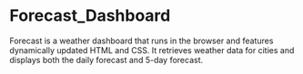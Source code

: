 # Forecast_Dashboard
Forecast is a weather dashboard that runs in the browser and features dynamically updated HTML and CSS. It retrieves weather data for cities and displays both the daily forecast and 5-day forecast.
